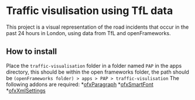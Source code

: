 # Traffic visulisation using TfL data
This project is a visual representation of the road incidents that occur in the past 24 hours in London, using data from TfL and openFrameworks.

## How to install
Place the ```traffic-visualisation``` folder in a folder named ```PAP``` in the apps directory, this should be within the open frameworks folder, the path should be ```(openFrameworks folder) > apps > PAP > traffic-visulisation```
The following addons are required:
*[ofxParagraph](https://github.com/braitsch/ofxParagraph)
*[ofxSmartFont](https://github.com/braitsch/ofxSmartFont)
*[ofxXmlSettings](http://openframeworks.cc/documentation/ofxXmlSettings/ofxXmlSettings/)